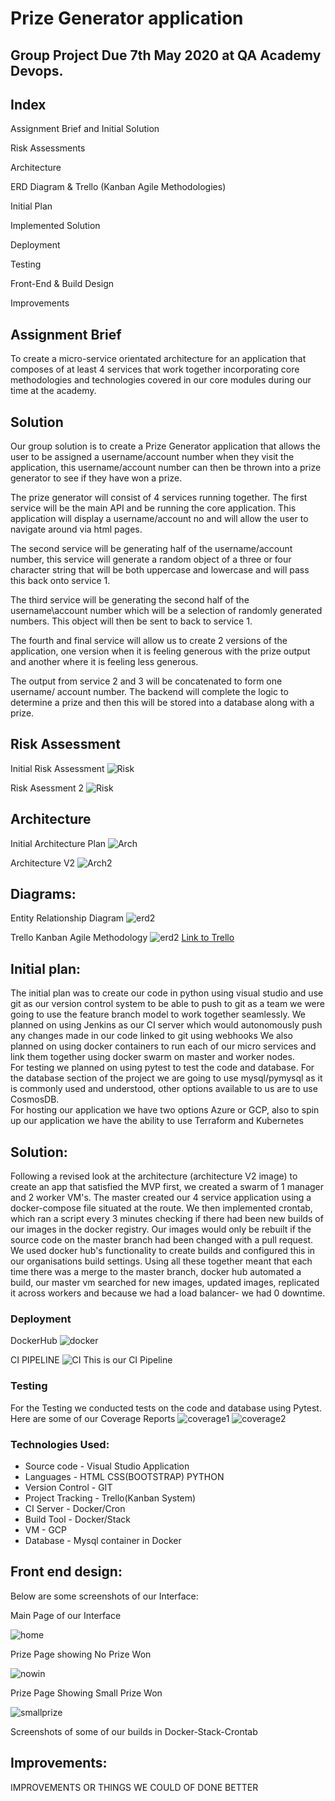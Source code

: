 # Prize Generator application

## Group Project Due 7th May 2020 at QA Academy Devops.

## Index

Assignment Brief and Initial Solution

Risk Assessments

Architecture

ERD Diagram & Trello (Kanban Agile Methodologies)

Initial Plan

Implemented Solution

Deployment

Testing

Front-End & Build Design

Improvements

## Assignment Brief

To create a micro-service orientated architecture for an application that composes of at least 4 services that work together incorporating core methodologies and technologies covered in our core modules during our time at the academy.

## Solution

Our group solution is to create a Prize Generator application that allows the user to be assigned a username/account number when they visit the application, this username/account number can then be thrown into a prize generator to see if they have won a prize.

The prize generator will consist of 4 services running together. The first service will be the main API and be running the core application. This application will display a username/account no and will allow the user to navigate around via html pages.

The second service will be generating half of the username/account number, this service will generate a random object of a three or four character string that will be both uppercase and lowercase and will pass this back onto service 1.

The third service will be generating the second half of the username\account number which will be a selection of randomly generated numbers. This object will then be sent to back to service 1.

The fourth and final service will allow us to create 2 versions of the application, one version when it is feeling generous with the prize output and another where it is feeling less generous.

The output from service 2 and 3 will be concatenated to form one username/ account number. The backend will complete the logic to determine a prize and then this will be stored into a database along with a prize.

## Risk Assessment
Initial Risk Assessment
![Risk](https://github.com/group2gmca/groupProject/blob/master/documentation/risk1.png)

Risk Asessment 2
![Risk](https://github.com/group2gmca/groupProject/blob/master/documentation/risk2.png)

## Architecture
Initial Architecture Plan 
![Arch](https://github.com/group2gmca/groupProject/blob/master/documentation/arch.png)

Architecture V2
![Arch2](https://github.com/group2gmca/groupProject/blob/master/documentation/updated%20architecture.png)

## Diagrams:

Entity Relationship Diagram
![erd2](https://github.com/group2gmca/groupProject/blob/master/documentation/ERD.jpg)

Trello Kanban Agile Methodology
![erd2](https://github.com/group2gmca/groupProject/blob/master/documentation/trello.jpg)
[Link to Trello](https://trello.com/b/3rFrn4n5/sfia2-project "Trello-Board")

## Initial plan:

The initial plan was to create our code in python using visual studio and use git as our version control system to be able to push to git as a team we were going to use the feature branch model to work together seamlessly. 
We planned on using Jenkins as our CI server which would autonomously push any changes made in our code linked to git using webhooks 
We also planned on using docker containers to run each of our micro services and link them together using docker swarm on master and worker nodes.  
For testing we planned on using pytest to test the code and database. For the database section of the project we are going to use mysql/pymysql as it is commonly used and understood, other options available to us are to use CosmosDB.  
For hosting our application we have two options Azure or GCP, also to spin up our application we have the ability to use Terraform and Kubernetes


## Solution:

Following a revised look at the architecture (architecture V2 image) to create an app that satisfied the MVP first, we created a swarm of 1 manager and 2 worker VM's. The master created our 4 service application using a docker-compose file situated at the route. We then implemented crontab, which ran a script every 3 minutes checking if there had been new builds of our images in the docker registry. Our images would only be rebuilt if the source code on the master branch had been changed with a pull request. We used docker hub's functionality to create builds and configured this in our organisations build settings.
Using all these together meant that each time there was a merge to the master branch, docker hub automated a build, our master vm searched for new images, updated images, replicated it across workers and because we had a load balancer- we had 0 downtime.

### Deployment

DockerHub
![docker](https://github.com/group2gmca/groupProject/blob/master/documentation/docker%20hub.png)

CI PIPELINE
![CI](https://github.com/group2gmca/groupProject/blob/master/documentation/cpipe.png)
This is our CI Pipeline

### Testing

For the Testing we conducted tests on the code and database using Pytest. Here are some of our Coverage Reports
![coverage1](https://github.com/group2gmca/groupProject/blob/master/documentation/cov1.png)
![coverage2](https://github.com/group2gmca/groupProjectblob/master/documentation/cov2.png)

### Technologies Used:

- Source code - Visual Studio Application
- Languages - HTML CSS(BOOTSTRAP) PYTHON
- Version Control - GIT
- Project Tracking - Trello(Kanban System)
- CI Server - Docker/Cron
- Build Tool - Docker/Stack
- VM - GCP
- Database - Mysql container in Docker


## Front end design:

Below are some screenshots of our Interface:

Main Page of our Interface

![home](https://github.com/group2gmca/groupProject/blob/master/documentation/home.jpg)

Prize Page showing No Prize Won 

![nowin](https://github.com/group2gmca/groupProject/blob/master/documentation/nowin.jpg)

Prize Page Showing Small Prize Won

![smallprize](https://github.com/group2gmca/groupProject/blob/master/documentation/smallprize.jpg)

Screenshots of some of our builds in Docker-Stack-Crontab

## Improvements:

IMPROVEMENTS OR THINGS WE COULD OF DONE BETTER
